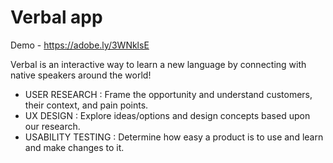 # Verbal app

Demo - https://adobe.ly/3WNklsE

Verbal is an interactive way to learn a new language by connecting with native speakers around the world!

- USER RESEARCH : Frame the opportunity and understand customers, their context, and pain points.
- UX DESIGN : Explore ideas/options and design concepts based upon our research.
- USABILITY TESTING : Determine how easy a product is to use and learn and make changes to it.
